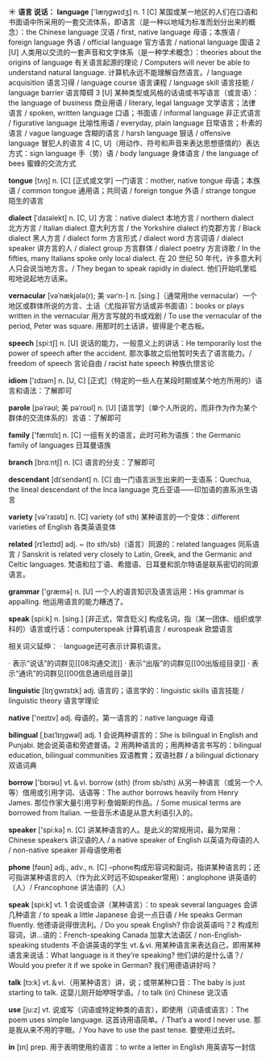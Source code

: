 ☀ <span class="category">**语言 说话：**</span>
<span class="vocabulary">**language**</span> ['læŋɡwɪdӡ] 
<span class="definition">n. 1 [C] 某国或某一地区的人们在口语和书面语中所采用的一套交流体系，即语言（是一种以地域为标准而划分出来的概念）：</span>the Chinese language 汉语 / first, native language 母语；本族语 / foreign language 外语 / official language 官方语言 / national language 国语 <span class="definition">2 [U] 人类用以交流的一套声音和文字体系（是一种学术概念）：</span>theories about the origins of language 有关语言起源的理论 / Computers will never be able to understand natural language. 计算机永远不能理解自然语言。/ language acquisition 语言习得 / language course 语言课程 / language skill 语言技能 / language barrier 语言障碍 <span class="definition">3 [U] 某种类型或风格的话语或书写语言（或言语）：</span>the language of business 商业用语 / literary, legal language 文学语言；法律语言 / spoken, written language 口语；书面语 / informal language 非正式语言 / figurative language 比喻性用语 / everyday, plain language 日常语言；朴素的语言 / vague language 含糊的语言 / harsh language 狠话 / offensive language 冒犯人的语言 <span class="definition">4 [C, U]（用动作、符号和声音来表达思想感情的）表达方式：</span>sign language 手（势）语 / body language 身体语言 / the language of bees 蜜蜂的交流方式

<span class="vocabulary">**tongue**</span> [tʌŋ] 
<span class="definition">n. [C] [正式或文学] 一门语言：</span>mother, native tongue 母语；本族语 / common tongue 通用语；共同语 / foreign tongue 外语 / strange tongue 陌生的语言
           
<span class="vocabulary">**dialect**</span> [ˈdaɪəlekt]
<span class="definition">n. [C, U] 方言：</span>native dialect 本地方言 / northern dialect 北方方言 / Italian dialect 意大利方言 / the Yorkshire dialect 约克郡方言 / Black dialect 黑人方言 / dialect form 方言形式 / dialect word 方言词语 / dialect speaker 讲方言的人 / dialect group 方言群体 / dialect poetry 方言诗歌 / In the fifties, many Italians spoke only local dialect. 在 20 世纪 50 年代，许多意大利人只会说当地方言。/ They began to speak rapidly in dialect. 他们开始叽里呱啦地说起地方话来。
           
<span class="vocabulary">**vernacular**</span> [vəˈnækjələ(r); 美 vərˈn-]
<span class="definition">n. [sing.]（通常用the vernacular）一个地区或群体所说的方言、土话（尤指非官方话或非书面语）：</span>books or plays written in the vernacular 用方言写就的书或戏剧 / To use the vernacular of the period, Peter was square. 用那时的土话讲，彼得是个老古板。

<span class="vocabulary">**speech**</span> [spi:tʃ] 
<span class="definition">n. [U] 说话的能力，一般意义上的讲话：</span>He temporarily lost the power of speech after the accident. 那次事故之后他暂时失去了语言能力。/ freedom of speech 言论自由 / racist hate speech 种族仇恨言论

<span class="vocabulary">**idiom**</span> ['ɪdɪəm] 
<span class="definition">n. [U, C] [正式]（特定的一些人在某段时期或某个地方所用的）语言和语法：</span>了解即可
           
<span class="vocabulary">**parole**</span> [pəˈrəʊl; 美 pəˈroʊl]
<span class="definition">n. [U] [语言学]（单个人所说的，而非作为作为某个群体的交流体系的）言语：</span>了解即可

<span class="vocabulary">**family**</span> ['fæmɪlɪ] 
<span class="definition">n. [C] 一组有关的语言，此时可称为语族：</span>the Germanic family of languages 日耳曼语族

<span class="vocabulary">**branch**</span> [brɑːntʃ] 
<span class="definition">n. [C] 语言的分支：</span>了解即可
           
<span class="vocabulary">**descendant**</span> [dɪˈsendənt]
<span class="definition">n. [C] 由一门语言派生出来的一支语系：</span>Quechua, the lineal descendant of the Inca language 克丘亚语——印加语的直系派生语言

<span class="vocabulary">**variety**</span> [və'raɪətɪ] 
<span class="definition">n. [C] variety (of sth) 某种语言的一个变体：</span>different varieties of English 各类英语变体
           
<span class="vocabulary">**related**</span> [rɪˈleɪtɪd]
<span class="definition">adj. ~ (to sth/sb)（语言）同源的：</span>related languages 同系语言 / Sanskrit is related very closely to Latin, Greek, and the Germanic and Celtic languages. 梵语和拉丁语、希腊语、日耳曼和凯尔特语是联系密切的同源语言。

<span class="vocabulary">**grammar**</span> ['ɡræmə] 
<span class="definition">n. [U] 一个人的语言知识及语言运用：</span>His grammar is appalling. 他运用语言的能力糟透了。

<span class="vocabulary">**speak**</span> [spi:k] 
<span class="definition">n. [sing.] [非正式，常含贬义] 构成名词，指（某一团体、组织或学科的）语言或行话：</span>computerspeak 计算机语言 / eurospeak 欧盟语言

相关词义延伸：
· language还可表示计算机语言。

· 表示“说话”的词群见[[08沟通交流]]
· 表示“出版”的词群见[[00出版组目录]]
· 表示“通讯”的词群见[[00信息通讯组目录]]

<span class="vocabulary">**linguistic**</span> [lɪŋˈgwɪstɪk]
<span class="definition">adj. 语言的；语言学的：</span>linguistic skills 语言技能 / linguistic theory 语言学理论

<span class="vocabulary">**native**</span> ['neɪtɪv] 
<span class="definition">adj. 母语的，第一语言的：</span>native language 母语
                      
<span class="vocabulary">**bilingual**</span> [ˌbaɪˈlɪŋgwəl]
<span class="definition">adj. 1 会说两种语言的：</span>She is bilingual in English and Punjabi. 她会说英语和旁遮普语。<span class="definition">2 用两种语言的；用两种语言书写的：</span>bilingual education, bilingual communities 双语教育；双语社群 / a bilingual dictionary 双语词典

<span class="vocabulary">**borrow**</span> ['bɒrəʊ] 
<span class="definition">vt.＆vi. borrow (sth) (from sb/sth) 从另一种语言（或另一个人等）借用或引用字词、话语等：</span>The author borrows heavily from Henry James. 那位作家大量引用亨利·詹姆斯的作品。/ Some musical terms are borrowed from Italian. 一些音乐术语是从意大利语引入的。

<span class="vocabulary">**speaker**</span> ['spi:kə] 
<span class="definition">n. [C] 讲某种语言的人。是此义的常规用词，最为常用：</span>Chinese speakers 讲汉语的人 / a native speaker of English 以英语为母语的人 / non-native speaker 非母语使用者

<span class="vocabulary">**phone**</span> [fəʊn] 
<span class="definition">adj., adv., n. [C] –phone构成形容词和副词，指讲某种语言的；还可指讲某种语言的人（作为此义时远不如speaker常用）：</span>anglophone 讲英语的（人）/ Francophone 讲法语的（人）

<span class="vocabulary">**speak**</span> [spi:k] 
<span class="definition">vt. 1 会说或会讲（某种语言）：</span>to speak several languages 会讲几种语言 / to speak a little Japanese 会说一点日语 / He speaks German fluently. 他德语说得很流利。/ Do you speak English? 你会说英语吗？<span class="definition">2 构成形容词，讲…语的：</span>French-speaking Canada 加拿大法语区 / non-English-speaking students 不会讲英语的学生 <span class="definition">vt.＆vi. 用某种语言来表达自己，即用某种语言来说话：</span>What language is it they’re speaking? 他们讲的是什么语？/ Would you prefer it if we spoke in German? 我们用德语讲好吗？

<span class="vocabulary">**talk**</span> [tɔ:k] 
<span class="definition">vt.＆vi.（用某种语言）讲，说；或带某种口音：</span>The baby is just starting to talk. 这婴儿刚开始咿呀学语。/ to talk (in) Chinese 说汉语

<span class="vocabulary">**use**</span> [ju:z] 
<span class="definition">vt. 说或写（词语或特定种类的语言），即使用（词语或语言）：</span>The poem uses simple language. 这首诗用语简单。/ That’s a word I never use. 那是我从来不用的字眼。/ You have to use the past tense. 要使用过去时。

<span class="vocabulary">**in**</span> [ɪn] 
<span class="definition">prep. 用于表明使用的语言：</span>to write a letter in English 用英语写一封信
